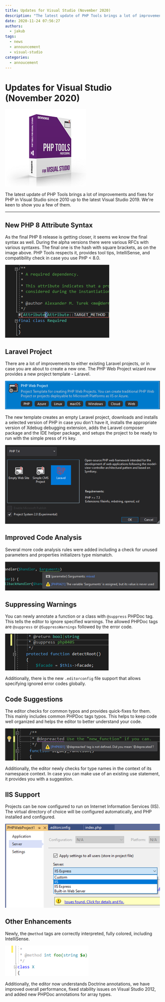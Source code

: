 ```yaml
---
title: Updates for Visual Studio (November 2020)
description: "The latest update of PHP Tools brings a lot of improvements and fixes for PHP in Visual Studio since 2010 up to the latest Visual Studio 2019. We're keen to show you a few of them."
date: 2020-11-24 07:56:27
authors:
  - jakub
tags:
  - news
  - announcement
  - visual-studio
categories:
  - annoucement
---
```


# Updates for Visual Studio (November 2020)

![Cover Image](imgs/fa06b736-db2a-43d5-86ac-dcbb4513a562.png)

The latest update of PHP Tools brings a lot of improvements and fixes for PHP in Visual Studio since 2010 up to the latest Visual Studio 2019. We're keen to show you a few of them.

<!-- more -->

---

## New PHP 8 Attribute Syntax

As the final PHP 8 release is getting closer, it seems we know the final syntax as well. During the alpha versions there were various RFCs with various syntaxes. The final one is the hash with square brackets, as on the image above. PHP Tools respects it, provides tool tips, IntelliSense, and compatibility check in case you use PHP < 8.0.

![PHP 8 Attributes](imgs/9d00ae12-665b-470e-9de5-e5c9db348091.png)

## Laravel Project

There are a lot of improvements to either existing Laravel projects, or in case you are about to create a new one. The PHP Web Project wizard now provides a new project template - Laravel.

![New Web Project](imgs/959da0a4-05f7-4edf-a4e4-b94a9dbe7f77.png)

The new template creates an empty Laravel project, downloads and installs a selected version of PHP in case you don't have it, installs the appropriate version of Xdebug debugging extension, adds the Laravel composer package and the IDE helper package, and setups the project to be ready to run with the simple press of `F5` key.

![New Project with Laravel template](imgs/c97ca165-04b2-4f13-a8e1-2a1f9f40c598.png)

## Improved Code Analysis

Several more code analysis rules were added including a check for unused parameters and properties initializers type mismatch.

![Parameter Analysis](imgs/18cdcfe8-b428-4002-a862-0b95c999b698.png)

## Suppressing Warnings

You can newly annotate a function or a class with `@suppress` PHPDoc tag. This tells the editor to ignore specified warnings. The allowed PHPDoc tags are `@suppress` or `@SuppressWarnings` followed by the error code.

![suppress PHP errors in Visual Studio](imgs/396af091-3365-48d1-84d5-ded8fc869e85.png)

Additionally, there is the new `.editorconfig` file support that allows specifying ignored error codes globally.
 
## Code Suggestions

The editor checks for common typos and provides quick-fixes for them. This mainly includes common PHPDoc tags typos. This helps to keep code well organized and helps the editor to better understand your code.

![new PHP code suggestions](imgs/fe1d55b1-96ce-4be9-be91-dfd4b3d85841.png)

Additionally, the editor newly checks for type names in the context of its namespace context. In case you can make use of an existing use statement, it provides you with a suggestion.
 
## IIS Support

Projects can be now configured to run on Internet Information Services (IIS). The virtual directory of choice will be configured automatically, and PHP installed and configured.

![IIS Project](imgs/7e8f1ef4-94b7-47df-9366-ce05103f4993.png)

## Other Enhancements

Newly, the `@method` tags are correctly interpreted, fully colored, including IntelliSense.

![method PHPDoc tag](imgs/94807577-c0e1-4eb7-a4b5-2fbce8a9b236.png)

Additionally, the editor now understands Doctrine annotations, we have improved overall performance, fixed stability issues on Visual Studio 2012, and added new PHPDoc annotations for array types.
